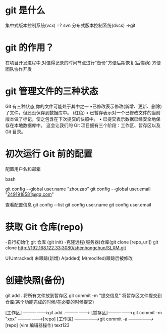 # git 是什么

集中式版本控制系统(vcx) =? svn
分布式版本控制系统(dvcs) =>git

# git 的作用？

在项目开发进程中,对值得记录的时间节点进行"备份"方便后期恢复(后悔药)
方便团队协作开发

# git 管理文件的三种状态

Git 有三种状态,你的文件可能处于其中之一
•已修改表示修改(新增、更新、删除)了文件，但还没保存到数据库中。 (红色)
• 已暂存表示对一个已修改文件的当前版本做了标记，使之包含在下次提交的快照中。
• 已提交表示数据已经安全地保存在本地数据库中。
这会让我们的 Git 项目拥有三个阶段：工作区、暂存区以及 Git 目录。

# 初次运行 Git 前的配置

配置用户名和邮箱

bash

git config --global user.name "zhouzao"
git config --global user.email "2491918581@qq.com"

查看配置信息
git config --list
git config user.name
git config user.email

# 获取 Git 仓库(repo)

-自行初始化 git 仓库 (git init) -克隆远程(服务器)仓库(git clone [repo_url])
git clone http://192.168.122.33:3080/shenhongchun/SLXM.git

U(Untracked) 未跟踪(新增)
A(added)
M(modifed)跟踪后被修改

# 创建快照(备份)

git add . 将所有文件放到暂存区
git commit -m "提交信息" 将暂存区文件提交到仓库(某个功能完成的时候/在必要的时候提交)

[工作区] ——————>git add .——————> [暂存区]——————>git commit -m "xxx" ——————>[repo]
[工作区] ——————>git commit -a ——————>[repo] (vim 编辑器操作)
text123
